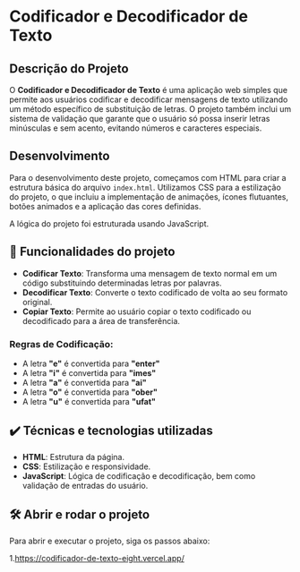 # Codificador e Decodificador de Texto

## Descrição do Projeto
O **Codificador e Decodificador de Texto** é uma aplicação web simples que permite aos usuários codificar e decodificar mensagens de texto utilizando um método específico de substituição de letras. O projeto também inclui um sistema de validação que garante que o usuário só possa inserir letras minúsculas e sem acento, evitando números e caracteres especiais.

## Desenvolvimento

Para o desenvolvimento deste projeto, começamos com HTML para criar a estrutura básica do arquivo `index.html`. Utilizamos CSS para a estilização do projeto, o que incluiu a implementação de animações, ícones flutuantes, botões animados e a aplicação das cores definidas.

A lógica do projeto foi estruturada usando JavaScript.


## 🔨 Funcionalidades do projeto
- **Codificar Texto**: Transforma uma mensagem de texto normal em um código substituindo determinadas letras por palavras.
- **Decodificar Texto**: Converte o texto codificado de volta ao seu formato original.
- **Copiar Texto**: Permite ao usuário copiar o texto codificado ou decodificado para a área de transferência.

### Regras de Codificação:
- A letra **"e"** é convertida para **"enter"**
- A letra **"i"** é convertida para **"imes"**
- A letra **"a"** é convertida para **"ai"**
- A letra **"o"** é convertida para **"ober"**
- A letra **"u"** é convertida para **"ufat"**


## ✔️ Técnicas e tecnologias utilizadas
- **HTML**: Estrutura da página.
- **CSS**: Estilização e responsividade.
- **JavaScript**: Lógica de codificação e decodificação, bem como validação de entradas do usuário.


## 🛠️ Abrir e rodar o projeto
Para abrir e executar o projeto, siga os passos abaixo:

1.https://codificador-de-texto-eight.vercel.app/
